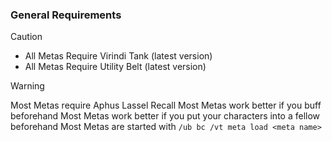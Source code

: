 ### General Requirements
> [!CAUTION]
> * All Metas Require Virindi Tank (latest version)
> * All Metas Require Utility Belt (latest version)

> [!WARNING]
> Most Metas require Aphus Lassel Recall
> Most Metas work better if you buff beforehand
> Most Metas work better if you put your characters into a fellow beforehand
> Most Metas are started with `/ub bc /vt meta load <meta name>`